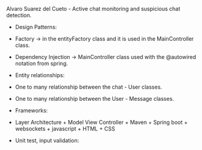 Alvaro Suarez del Cueto - Active chat monitoring and suspicious chat detection.
- Design Patterns: 
- Factory -> in the entityFactory class and it is used in the MainController class.
- Dependency Injection ->  MainController class used with the @autowired notation from spring.

- Entity relationships: 
- One to many relationship between the chat - User classes.
- One to many relationship between the User - Message classes.

- Frameworks:
- Layer Architecture + Model View Controller + Maven + Spring boot + websockets + javascript + HTML + CSS

- Unit test, input validation:

